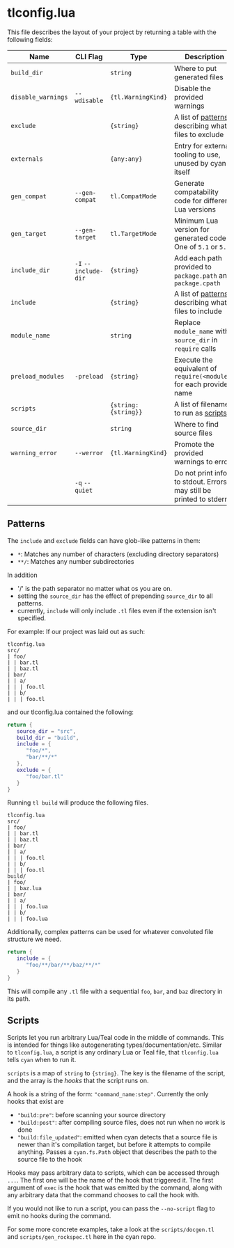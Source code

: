 # tlconfig.lua

This file describes the layout of your project by returning a table with the following fields:

| Name               | CLI Flag             | Type                | Description |
| ------------------ | -------------------- | ------------------- | ----------- |
| `build_dir`        |                      | `string`            | Where to put generated files |
| `disable_warnings` | `--wdisable`         | `{tl.WarningKind}`  | Disable the provided warnings |
| `exclude`          |                      | `{string}`          | A list of [patterns](#Patterns) describing what files to exclude |
| `externals`        |                      | `{any:any}`         | Entry for external tooling to use, unused by cyan itself |
| `gen_compat`       | `--gen-compat`       | `tl.CompatMode`     | Generate compatability code for different Lua versions |
| `gen_target`       | `--gen-target`       | `tl.TargetMode`     | Minimum Lua version for generated code. One of `5.1` or `5.3` |
| `include_dir`      | `-I` `--include-dir` | `{string}`          | Add each path provided to `package.path` and `package.cpath` |
| `include`          |                      | `{string}`          | A list of [patterns](#Patterns) describing what files to include |
| `module_name`      |                      | `string`            | Replace `module_name` with `source_dir` in `require` calls |
| `preload_modules`  | `-preload`           | `{string}`          | Execute the equivalent of `require(<module>)` for each provided name |
| `scripts`          |                      | `{string:{string}}` | A list of filenames to run as [scripts](#Scripts) |
| `source_dir`       |                      | `string`            | Where to find source files |
| `warning_error`    | `--werror`           | `{tl.WarningKind}`  | Promote the provided warnings to errors |
|                    | `-q` `--quiet`       |                     | Do not print info to stdout. Errors may still be printed to stderr |

## Patterns

The `include` and `exclude` fields can have glob-like patterns in them:
- `*`: Matches any number of characters (excluding directory separators)
- `**/`: Matches any number subdirectories

In addition
- '/' is the path separator no matter what os you are on.
- setting the `source_dir` has the effect of prepending `source_dir` to all patterns.
- currently, `include` will only include `.tl` files even if the extension isn't specified.

For example:
If our project was laid out as such:
```
tlconfig.lua
src/
| foo/
| | bar.tl
| | baz.tl
| bar/
| | a/
| | | foo.tl
| | b/
| | | foo.tl
```

and our tlconfig.lua contained the following:
```lua
return {
   source_dir = "src",
   build_dir = "build",
   include = {
      "foo/*",
      "bar/**/*"
   },
   exclude = {
      "foo/bar.tl"
   }
}
```

Running `tl build` will produce the following files.
```
tlconfig.lua
src/
| foo/
| | bar.tl
| | baz.tl
| bar/
| | a/
| | | foo.tl
| | b/
| | | foo.tl
build/
| foo/
| | baz.lua
| bar/
| | a/
| | | foo.lua
| | b/
| | | foo.lua
```

Additionally, complex patterns can be used for whatever convoluted file structure we need.
```lua
return {
   include = {
      "foo/**/bar/**/baz/**/*"
   }
}
```
This will compile any `.tl` file with a sequential `foo`, `bar`, and `baz` directory in its path.

## Scripts

Scripts let you run arbitrary Lua/Teal code in the middle of commands. This is intended for things like autogenerating types/documentation/etc. Similar to `tlconfig.lua`, a script is any ordinary Lua or Teal file, that `tlconfig.lua` tells `cyan` when to run it.

`scripts` is a map of `string` to `{string}`. The key is the filename of the script, and the array is the _hooks_ that the script runs on.

A hook is a string of the form:
`"command_name:step"`. Currently the only hooks that exist are
 - `"build:pre"`: before scanning your source directory
 - `"build:post"`: after compiling source files, does not run when no work is done
 - `"build:file_updated"`: emitted when cyan detects that a source file is newer than it's compilation target, but before it attempts to compile anything. Passes a `cyan.fs.Path` object that describes the path to the source file to the hook

Hooks may pass arbitrary data to scripts, which can be accessed through `...`. The first one will be the name of the hook that triggered it.
The first argument of `exec` is the hook that was emitted by the command, along with any arbitrary data that the command chooses to call the hook with.

If you would not like to run a script, you can pass the `--no-script` flag to emit no hooks during the command.

For some more concrete examples, take a look at the `scripts/docgen.tl` and `scripts/gen_rockspec.tl` here in the cyan repo.
